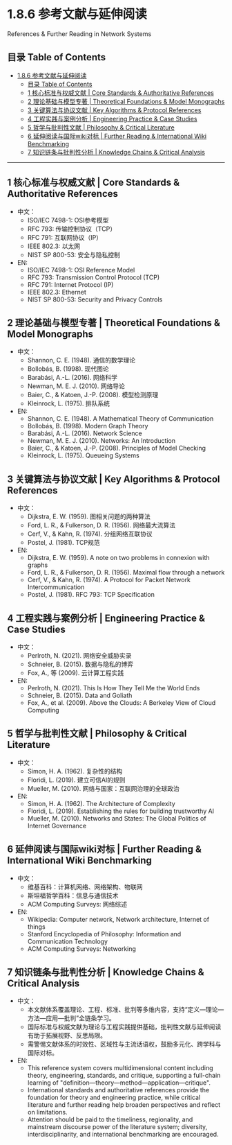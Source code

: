 # 1.8.6 参考文献与延伸阅读

References & Further Reading in Network Systems

## 目录 Table of Contents

- [1.8.6 参考文献与延伸阅读](#186-参考文献与延伸阅读)
  - [目录 Table of Contents](#目录-table-of-contents)
  - [1 核心标准与权威文献 | Core Standards \& Authoritative References](#1-核心标准与权威文献--core-standards--authoritative-references)
  - [2 理论基础与模型专著 | Theoretical Foundations \& Model Monographs](#2-理论基础与模型专著--theoretical-foundations--model-monographs)
  - [3 关键算法与协议文献 | Key Algorithms \& Protocol References](#3-关键算法与协议文献--key-algorithms--protocol-references)
  - [4 工程实践与案例分析 | Engineering Practice \& Case Studies](#4-工程实践与案例分析--engineering-practice--case-studies)
  - [5 哲学与批判性文献 | Philosophy \& Critical Literature](#5-哲学与批判性文献--philosophy--critical-literature)
  - [6 延伸阅读与国际wiki对标 | Further Reading \& International Wiki Benchmarking](#6-延伸阅读与国际wiki对标--further-reading--international-wiki-benchmarking)
  - [7 知识链条与批判性分析 | Knowledge Chains \& Critical Analysis](#7-知识链条与批判性分析--knowledge-chains--critical-analysis)

---

## 1 核心标准与权威文献 | Core Standards & Authoritative References

- 中文：
  - ISO/IEC 7498-1: OSI参考模型
  - RFC 793: 传输控制协议（TCP）
  - RFC 791: 互联网协议（IP）
  - IEEE 802.3: 以太网
  - NIST SP 800-53: 安全与隐私控制
- EN:
  - ISO/IEC 7498-1: OSI Reference Model
  - RFC 793: Transmission Control Protocol (TCP)
  - RFC 791: Internet Protocol (IP)
  - IEEE 802.3: Ethernet
  - NIST SP 800-53: Security and Privacy Controls

## 2 理论基础与模型专著 | Theoretical Foundations & Model Monographs

- 中文：
  - Shannon, C. E. (1948). 通信的数学理论
  - Bollobás, B. (1998). 现代图论
  - Barabási, A.-L. (2016). 网络科学
  - Newman, M. E. J. (2010). 网络导论
  - Baier, C., & Katoen, J.-P. (2008). 模型检测原理
  - Kleinrock, L. (1975). 排队系统
- EN:
  - Shannon, C. E. (1948). A Mathematical Theory of Communication
  - Bollobás, B. (1998). Modern Graph Theory
  - Barabási, A.-L. (2016). Network Science
  - Newman, M. E. J. (2010). Networks: An Introduction
  - Baier, C., & Katoen, J.-P. (2008). Principles of Model Checking
  - Kleinrock, L. (1975). Queueing Systems

## 3 关键算法与协议文献 | Key Algorithms & Protocol References

- 中文：
  - Dijkstra, E. W. (1959). 图相关问题的两种算法
  - Ford, L. R., & Fulkerson, D. R. (1956). 网络最大流算法
  - Cerf, V., & Kahn, R. (1974). 分组网络互联协议
  - Postel, J. (1981). TCP规范
- EN:
  - Dijkstra, E. W. (1959). A note on two problems in connexion with graphs
  - Ford, L. R., & Fulkerson, D. R. (1956). Maximal flow through a network
  - Cerf, V., & Kahn, R. (1974). A Protocol for Packet Network Intercommunication
  - Postel, J. (1981). RFC 793: TCP Specification

## 4 工程实践与案例分析 | Engineering Practice & Case Studies

- 中文：
  - Perlroth, N. (2021). 网络安全威胁实录
  - Schneier, B. (2015). 数据与隐私的博弈
  - Fox, A., 等 (2009). 云计算工程实践
- EN:
  - Perlroth, N. (2021). This Is How They Tell Me the World Ends
  - Schneier, B. (2015). Data and Goliath
  - Fox, A., et al. (2009). Above the Clouds: A Berkeley View of Cloud Computing

## 5 哲学与批判性文献 | Philosophy & Critical Literature

- 中文：
  - Simon, H. A. (1962). 复杂性的结构
  - Floridi, L. (2019). 建立可信AI的规则
  - Mueller, M. (2010). 网络与国家：互联网治理的全球政治
- EN:
  - Simon, H. A. (1962). The Architecture of Complexity
  - Floridi, L. (2019). Establishing the rules for building trustworthy AI
  - Mueller, M. (2010). Networks and States: The Global Politics of Internet Governance

## 6 延伸阅读与国际wiki对标 | Further Reading & International Wiki Benchmarking

- 中文：
  - 维基百科：计算机网络、网络架构、物联网
  - 斯坦福哲学百科：信息与通信技术
  - ACM Computing Surveys: 网络综述
- EN:
  - Wikipedia: Computer network, Network architecture, Internet of things
  - Stanford Encyclopedia of Philosophy: Information and Communication Technology
  - ACM Computing Surveys: Networking

## 7 知识链条与批判性分析 | Knowledge Chains & Critical Analysis

- 中文：
  - 本文献体系覆盖理论、工程、标准、批判等多维内容，支持“定义—理论—方法—应用—批判”全链条学习。
  - 国际标准与权威文献为理论与工程实践提供基础，批判性文献与延伸阅读有助于拓展视野、反思局限。
  - 需警惕文献体系的时效性、区域性与主流话语权，鼓励多元化、跨学科与国际对标。
- EN:
  - This reference system covers multidimensional content including theory, engineering, standards, and critique, supporting a full-chain learning of "definition—theory—method—application—critique".
  - International standards and authoritative references provide the foundation for theory and engineering practice, while critical literature and further reading help broaden perspectives and reflect on limitations.
  - Attention should be paid to the timeliness, regionality, and mainstream discourse power of the literature system; diversity, interdisciplinarity, and international benchmarking are encouraged.

